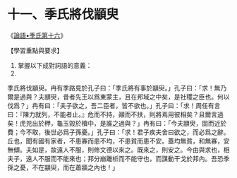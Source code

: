# 十一、季氏將伐顓臾

《[論語•季氏第十六](https://zh.wikisource.org/wiki/%E8%AB%96%E8%AA%9E/%E5%AD%A3%E6%B0%8F%E7%AC%AC%E5%8D%81%E5%85%AD)》

【學習重點與要求】

1. 掌握以下成對詞語的意義：
1. 

季氏將伐顓臾。冉有季路見於孔子曰：「季氏將有事於顓臾。」孔子曰：「求！無乃爾是過與？夫顓臾，昔者先王以爲東蒙主，且在邦域之中矣，是社稷之臣也。何以伐爲？」冉有曰：「夫子欲之，吾二臣者，皆不欲也。」孔子曰：「求！周任有言曰：『陳力就列，不能者止。』危而不持，顚而不扶，則將焉用彼相矣？且爾言過矣！虎兕出於柙，龜玉毀於櫝中，是誰之過與？」冉有曰：「今夫顓臾，固而近於費；今不取，後世必爲子孫憂。」孔子曰：「求！君子疾夫舍曰欲之，而必爲之辭。丘也，聞有國有家者，不患寡而患不均，不患貧而患不安。蓋均無貧，和無寡，安無傾。夫如是，故遠人不服，則修文德以來之。既來之，則安之。今由與求也，相夫子，遠人不服而不能來也；邦分崩離析而不能守也，而謀動干戈於邦內。吾恐季孫之憂，不在顓臾，而在蕭牆之內也！」

